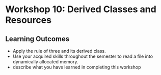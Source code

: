 # Workshop 10: Derived Classes and Resources
## Learning Outcomes
* Apply the rule of three and its derived class.
* Use your acquired skills throughout the semester to read a file into dynamically allocated memory.
* describe what you have learned in completing this workshop
